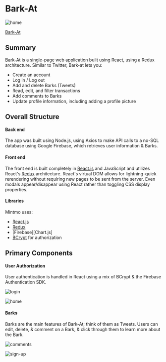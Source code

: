 # Bark-At

![home]

[Bark-At][Bark-at]


## Summary

[Bark-At][Bark-at] is a single-page web application built using React,
using a Redux architecture. Similar to Twitter, Bark-at lets you:

* Create an account
* Log in / Log out
* Add and delete Barks (Tweets)
* Read, edit, and filter transactions
* Add comments to Barks
* Update profile information, including adding a profile picture

## Overall Structure

#### Back end
The app was built using Node.js, using Axios to make API calls to a no-SQL database using Google Firebase, which retrieves user information & Barks.

#### Front end
The front end is built completely in [React.js][React] and JavaScript and utilizes React's [Redux][Redux] architecture. React's virtual DOM allows for lightning-quick rerendering without requiring new pages to be sent from the server. Even modals appear/disappear using React rather than toggling CSS display properties.

#### Libraries

Mintmo uses:
- [React.js][React]
- [Redux][Redux]
- [Firebase][Chart.js]
- [BCrypt](https://github.com/codahale/bcrypt-ruby) for authorization

## Primary Components

#### User Authorization
User authentication is handled in React using a mix of BCrypt & the Firebase Authentication SDK.





![login]







![home]






#### Barks
Barks are the main features of Bark-At; think of them as Tweets. Users can edit, delete, & comment on a Bark, & click through them to learn more about the Bark.


![comments]


![sign-up]






[Bark-at]: https://bark-at-app.netlify.com/
[Redux]: https://redux.js.org/
[React]:https://facebook.github.io/react/
[Flux]:https://facebook.github.io/flux/



[home]: https://firebasestorage.googleapis.com/v0/b/social-media-app-e5895.appspot.com/o/Bark-Feed.png?alt=media&token=085fcab4-f246-40aa-8325-d0515f949f82
[login]: https://firebasestorage.googleapis.com/v0/b/social-media-app-e5895.appspot.com/o/Login.png?alt=media&token=f1b6a96e-b538-4676-b030-44e2a71599f0
[sign-up]: https://firebasestorage.googleapis.com/v0/b/social-media-app-e5895.appspot.com/o/Sign-Up.png?alt=media&token=10aeb1b6-62be-452a-b875-1d8cb2386593
[comments]:https://firebasestorage.googleapis.com/v0/b/social-media-app-e5895.appspot.com/o/Comments.png?alt=media&token=0d94f186-b0ca-49ba-9113-fdab177ebad6